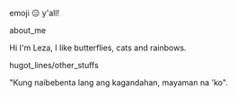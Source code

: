 emoji :expressionless: y'all!

about_me

Hi I'm Leza, I like butterflies, cats and rainbows.

hugot_lines/other_stuffs

"Kung naibebenta lang ang kagandahan, mayaman na 'ko".
